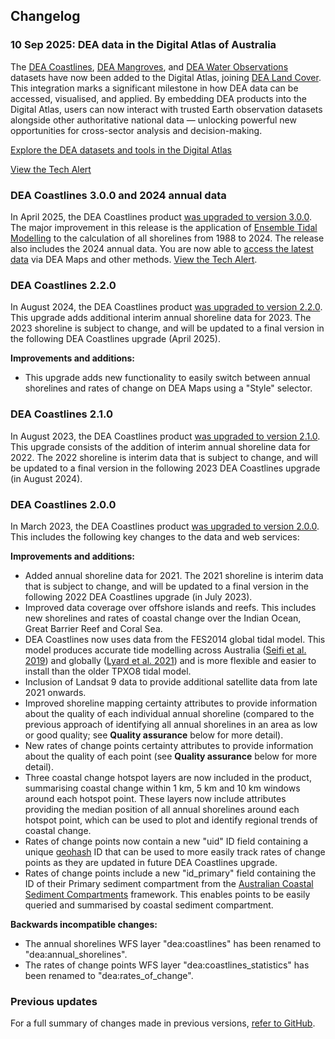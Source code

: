 ## Changelog

### 10 Sep 2025: DEA data in the Digital Atlas of Australia

The [DEA Coastlines](/data/product/dea-coastlines/), [DEA Mangroves](/data/product/dea-mangroves/), and [DEA Water Observations](/data/category/dea-water-observations/) datasets have now been added to the Digital Atlas, joining [DEA Land Cover](/data/product/dea-land-cover-landsat/). This integration marks a significant milestone in how DEA data can be accessed, visualised, and applied. By embedding DEA products into the Digital Atlas, users can now interact with trusted Earth observation datasets alongside other authoritative national data — unlocking powerful new opportunities for cross-sector analysis and decision-making. 

[Explore the DEA datasets and tools in the Digital Atlas](https://digital.atlas.gov.au/search?source=Digital%2520Earth%2520Australia)

[View the Tech Alert](https://communication.ga.gov.au/link/id/zzzz68c0df3fa6de5146Pzzzz6567c8b713b5b826/page.html)

### DEA Coastlines 3.0.0 and 2024 annual data

In April 2025, the DEA Coastlines product [was upgraded to version 3.0.0](https://github.com/GeoscienceAustralia/dea-coastlines/releases/tag/3.0.0). The major improvement in this release is the application of [Ensemble Tidal Modelling](/data/product/dea-coastlines/?tab=description#ensemble-tidal-modelling) to the calculation of all shorelines from 1988 to 2024. The release also includes the 2024 annual data. You are now able to [access the latest data](./?tab=access) via DEA Maps and other methods. [View the Tech Alert](https://communication.ga.gov.au/link/id/zzzz6811a2b8e79e7668Pzzzz6567c8b713b5b826/page.html).

### DEA Coastlines 2.2.0

In August 2024, the DEA Coastlines product [was upgraded to version 2.2.0](https://github.com/GeoscienceAustralia/dea-coastlines/releases/tag/2.2.0). This upgrade adds additional interim annual shoreline data for 2023. The 2023 shoreline is subject to change, and will be updated to a final version in the following DEA Coastlines upgrade (April 2025). 

**Improvements and additions:** 

* This upgrade adds new functionality to easily switch between annual shorelines and rates of change on DEA Maps using a "Style" selector. 

### DEA Coastlines 2.1.0

In August 2023, the DEA Coastlines product [was upgraded to version 2.1.0](https://github.com/GeoscienceAustralia/dea-coastlines/releases/tag/2.1.0). This upgrade consists of the addition of interim annual shoreline data for 2022. The 2022 shoreline is interim data that is subject to change, and will be updated to a final version in the following 2023 DEA Coastlines upgrade (in August 2024).

### DEA Coastlines 2.0.0

In March 2023, the DEA Coastlines product [was upgraded to version 2.0.0](https://github.com/GeoscienceAustralia/dea-coastlines/releases/tag/2.0.0). This includes the following key changes to the data and web services: 

**Improvements and additions:** 

* Added annual shoreline data for 2021. The 2021 shoreline is interim data that is subject to change, and will be updated to a final version in the following 2022 DEA Coastlines upgrade (in July 2023).
* Improved data coverage over offshore islands and reefs. This includes new shorelines and rates of coastal change over the Indian Ocean, Great Barrier Reef and Coral Sea.
* DEA Coastlines now uses data from the FES2014 global tidal model. This model produces accurate tide modelling across Australia ([Seifi et al. 2019](https://www.mdpi.com/2072-4292/11/10/1211)) and globally ([Lyard et al. 2021](https://os.copernicus.org/articles/17/615/2021)) and is more flexible and easier to install than the older TPXO8 tidal model.
* Inclusion of Landsat 9 data to provide additional satellite data from late 2021 onwards.
* Improved shoreline mapping certainty attributes to provide information about the quality of each individual annual shoreline (compared to the previous approach of identifying all annual shorelines in an area as low or good quality; see **Quality assurance** below for more detail).
* New rates of change points certainty attributes to provide information about the quality of each point (see **Quality assurance** below for more detail).
* Three coastal change hotspot layers are now included in the product, summarising coastal change within 1 km, 5 km and 10 km windows around each hotspot point. These layers now include attributes providing the median position of all annual shorelines around each hotspot point, which can be used to plot and identify regional trends of coastal change.
* Rates of change points now contain a new "uid" ID field containing a unique [geohash](https://en.wikipedia.org/wiki/Geohash) ID that can be used to more easily track rates of change points as they are updated in future DEA Coastlines upgrade.
* Rates of change points include a new "id\_primary" field containing the ID of their Primary sediment compartment from the [Australian Coastal Sediment Compartments](https://ecat.ga.gov.au/geonetwork/srv/api/records/21a23d9a-00dd-ab19-e053-10a3070a2746) framework. This enables points to be easily queried and summarised by coastal sediment compartment.

**Backwards incompatible changes:**
* The annual shorelines WFS layer "dea:coastlines" has been renamed to "dea:annual\_shorelines".
* The rates of change points WFS layer "dea:coastlines\_statistics" has been renamed to "dea:rates\_of\_change".

### Previous updates

For a full summary of changes made in previous versions, [refer to GitHub](https://github.com/GeoscienceAustralia/dea-coastlines/releases/tag/v1.1.0). 
